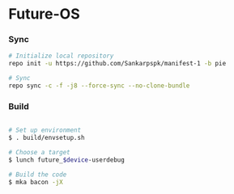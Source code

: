 # Future-OS #

### Sync ###

```bash
# Initialize local repository
repo init -u https://github.com/Sankarpspk/manifest-1 -b pie
```

```bash
# Sync
repo sync -c -f -j8 --force-sync --no-clone-bundle
```

### Build ###

```bash

# Set up environment
$ . build/envsetup.sh
```
```bash
# Choose a target
$ lunch future_$device-userdebug
```
```bash
# Build the code
$ mka bacon -jX
```
